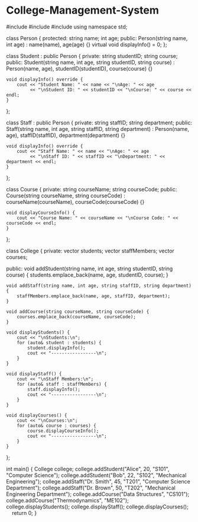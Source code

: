 # College-Management-System
#include <iostream>
#include <vector>
#include <string>
using namespace std;

class Person {
protected:
    string name;
    int age;
public:
    Person(string name, int age) : name(name), age(age) {}
    virtual void displayInfo() = 0;
};

class Student : public Person {
private:
    string studentID;
    string course;
public:
    Student(string name, int age, string studentID, string course)
        : Person(name, age), studentID(studentID), course(course) {}

    void displayInfo() override {
        cout << "Student Name: " << name << "\nAge: " << age 
             << "\nStudent ID: " << studentID << "\nCourse: " << course << endl;
    }
};

class Staff : public Person {
private:
    string staffID;
    string department;
public:
    Staff(string name, int age, string staffID, string department)
        : Person(name, age), staffID(staffID), department(department) {}

    void displayInfo() override {
        cout << "Staff Name: " << name << "\nAge: " << age 
             << "\nStaff ID: " << staffID << "\nDepartment: " << department << endl;
    }
};

class Course {
private:
    string courseName;
    string courseCode;
public:
    Course(string courseName, string courseCode)
        : courseName(courseName), courseCode(courseCode) {}

    void displayCourseInfo() {
        cout << "Course Name: " << courseName << "\nCourse Code: " << courseCode << endl;
    }
};

class College {
private:
    vector<Student> students;
    vector<Staff> staffMembers;
    vector<Course> courses;

public:
    void addStudent(string name, int age, string studentID, string course) {
        students.emplace_back(name, age, studentID, course);
    }

    void addStaff(string name, int age, string staffID, string department) {
        staffMembers.emplace_back(name, age, staffID, department);
    }

    void addCourse(string courseName, string courseCode) {
        courses.emplace_back(courseName, courseCode);
    }

    void displayStudents() {
        cout << "\nStudents:\n";
        for (auto& student : students) {
            student.displayInfo();
            cout << "-----------------\n";
        }
    }

    void displayStaff() {
        cout << "\nStaff Members:\n";
        for (auto& staff : staffMembers) {
            staff.displayInfo();
            cout << "-----------------\n";
        }
    }

    void displayCourses() {
        cout << "\nCourses:\n";
        for (auto& course : courses) {
            course.displayCourseInfo();
            cout << "-----------------\n";
        }
    }
};

int main() {
    College college;
    college.addStudent("Alice", 20, "S101", "Computer Science");
    college.addStudent("Bob", 22, "S102", "Mechanical Engineering");
    college.addStaff("Dr. Smith", 45, "T201", "Computer Science Department");
    college.addStaff("Dr. Brown", 50, "T202", "Mechanical Engineering Department");
    college.addCourse("Data Structures", "CS101");
    college.addCourse("Thermodynamics", "ME102");
    college.displayStudents();
    college.displayStaff();
    college.displayCourses();
    return 0;
}
